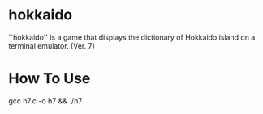 # hokkaido
``hokkaido'' is a game that displays the dictionary of Hokkaido island on a terminal emulator. (Ver. 7)
# How To Use
gcc h7.c -o h7 && ./h7
